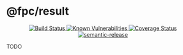# @fpc/result

<div align="center">
  <a href="https://travis-ci.org/fpc-js/result" target="_blank">
    <img src="https://travis-ci.org/fpc-js/result.svg?branch=master" alt="Build Status">
  </a>
  <a href="https://snyk.io/test/github/fpc-js/result?targetFile=package.json">
    <img src="https://snyk.io/test/github/fpc-js/result/badge.svg?targetFile=package.json" alt="Known Vulnerabilities" data-canonical-src="https://snyk.io/test/github/fpc-js/result?targetFile=package.json" style="max-width:100%;">
  </a>
  <a href="https://coveralls.io/github/fpc-js/result?branch=master" target="_blank">
    <img src="https://coveralls.io/repos/github/fpc-js/result/badge.svg?branch=master" alt="Coverage Status">
  </a>
  <a href="https://github.com/semantic-release/semantic-release" target="_blank">
    <img src="https://img.shields.io/badge/%20%20%F0%9F%93%A6%F0%9F%9A%80-semantic--release-e10079.svg" alt="semantic-release">
  </a>
</div>

TODO

